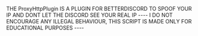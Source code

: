 THE ProxyHttpPlugin IS A PLUGIN FOR BETTERDISCORD TO SPOOF YOUR IP AND DONT LET THE DISCORD SEE YOUR REAL IP
---- I DO NOT ENCOURAGE ANY ILLEGAL BEHAVIOUR, THIS SCRIPT IS MADE ONLY FOR EDUCATIONAL PURPOSES ----

